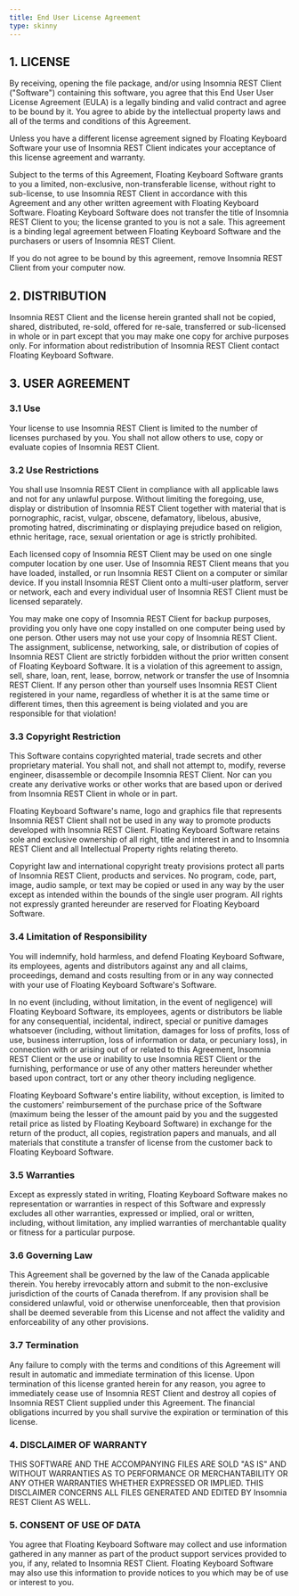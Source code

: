 ```yaml
---
title: End User License Agreement
type: skinny
---
```


## 1. LICENSE

By receiving, opening the file package, and/or using Insomnia REST Client ("Software") 
containing this software, you agree that this End User User License Agreement (EULA) is a 
legally binding and valid contract and agree to be bound by it. You agree to abide by the 
intellectual property laws and all of the terms and conditions of this Agreement.

Unless you have a different license agreement signed by Floating Keyboard Software your use 
of Insomnia REST Client indicates your acceptance of this license agreement and warranty.

Subject to the terms of this Agreement, Floating Keyboard Software grants to you a limited, 
non-exclusive, non-transferable license, without right to sub-license, to use Insomnia REST 
Client in accordance with this Agreement and any other written agreement with Floating 
Keyboard Software. Floating Keyboard Software does not transfer the title of Insomnia REST 
Client to you; the license granted to you is not a sale. This agreement is a binding legal 
agreement between Floating Keyboard Software and the purchasers or users of Insomnia REST 
Client.

If you do not agree to be bound by this agreement, remove Insomnia REST Client from your 
computer now.

## 2. DISTRIBUTION

Insomnia REST Client and the license herein granted shall not be copied, shared, distributed, 
re-sold, offered for re-sale, transferred or sub-licensed in whole or in part except that 
you may make one copy for archive purposes only. For information about redistribution of 
Insomnia REST Client contact Floating Keyboard Software.

## 3. USER AGREEMENT

### 3.1 Use

Your license to use Insomnia REST Client is limited to the number of licenses purchased by 
you. You shall not allow others to use, copy or evaluate copies of Insomnia REST Client.

### 3.2 Use Restrictions

You shall use Insomnia REST Client in compliance with all applicable laws and not for any 
unlawful purpose. Without limiting the foregoing, use, display or distribution of Insomnia 
REST Client together with material that is pornographic, racist, vulgar, obscene, defamatory, 
libelous, abusive, promoting hatred, discriminating or displaying prejudice based on 
religion, ethnic heritage, race, sexual orientation or age is strictly prohibited.

Each licensed copy of Insomnia REST Client may be used on one single computer location by 
one user. Use of Insomnia REST Client means that you have loaded, installed, or run 
Insomnia REST Client on a computer or similar device. If you install Insomnia REST Client 
onto a multi-user platform, server or network, each and every individual user of Insomnia 
REST Client must be licensed separately.

You may make one copy of Insomnia REST Client for backup purposes, providing you only have 
one copy installed on one computer being used by one person. Other users may not use your 
copy of Insomnia REST Client. The assignment, sublicense, networking, sale, or distribution 
of copies of Insomnia REST Client are strictly forbidden without the prior written consent 
of Floating Keyboard Software. It is a violation of this agreement to assign, sell, share, 
loan, rent, lease, borrow, network or transfer the use of Insomnia REST Client. If any 
person other than yourself uses Insomnia REST Client registered in your name, regardless of 
whether it is at the same time or different times, then this agreement is being violated and 
you are responsible for that violation!

### 3.3 Copyright Restriction

This Software contains copyrighted material, trade secrets and other proprietary material. 
You shall not, and shall not attempt to, modify, reverse engineer, disassemble or decompile 
Insomnia REST Client. Nor can you create any derivative works or other works that are based 
upon or derived from Insomnia REST Client in whole or in part.

Floating Keyboard Software's name, logo and graphics file that represents Insomnia REST 
Client shall not be used in any way to promote products developed with Insomnia REST Client. 
Floating Keyboard Software retains sole and exclusive ownership of all right, title and 
interest in and to Insomnia REST Client and all Intellectual Property rights relating 
thereto.

Copyright law and international copyright treaty provisions protect all parts of Insomnia 
REST Client, products and services. No program, code, part, image, audio sample, or text 
may be copied or used in any way by the user except as intended within the bounds of the 
single user program. All rights not expressly granted hereunder are reserved for Floating 
Keyboard Software.

### 3.4 Limitation of Responsibility

You will indemnify, hold harmless, and defend Floating Keyboard Software, its employees, 
agents and distributors against any and all claims, proceedings, demand and costs 
resulting from or in any way connected with your use of Floating Keyboard Software's 
Software.

In no event (including, without limitation, in the event of negligence) will Floating 
Keyboard Software, its employees, agents or distributors be liable for any consequential, 
incidental, indirect, special or punitive damages whatsoever (including, without limitation, 
damages for loss of profits, loss of use, business interruption, loss of information or 
data, or pecuniary loss), in connection with or arising out of or related to this Agreement, 
Insomnia REST Client or the use or inability to use Insomnia REST Client or the furnishing, 
performance or use of any other matters hereunder whether based upon contract, tort or any 
other theory including negligence.

Floating Keyboard Software's entire liability, without exception, is limited to the 
customers' reimbursement of the purchase price of the Software (maximum being the lesser 
of the amount paid by you and the suggested retail price as listed by Floating Keyboard 
Software) in exchange for the return of the product, all copies, registration papers and 
manuals, and all materials that constitute a transfer of license from the customer back 
to Floating Keyboard Software.

### 3.5 Warranties

Except as expressly stated in writing, Floating Keyboard Software makes no representation 
or warranties in respect of this Software and expressly excludes all other warranties, 
expressed or implied, oral or written, including, without limitation, any implied warranties 
of merchantable quality or fitness for a particular purpose.

### 3.6 Governing Law

This Agreement shall be governed by the law of the Canada applicable therein. You hereby 
irrevocably attorn and submit to the non-exclusive jurisdiction of the courts of Canada 
therefrom. If any provision shall be considered unlawful, void or otherwise unenforceable, 
then that provision shall be deemed severable from this License and not affect the validity 
and enforceability of any other provisions.

### 3.7 Termination

Any failure to comply with the terms and conditions of this Agreement will result in 
automatic and immediate termination of this license. Upon termination of this license 
granted herein for any reason, you agree to immediately cease use of Insomnia REST Client 
and destroy all copies of Insomnia REST Client supplied under this Agreement. The financial 
obligations incurred by you shall survive the expiration or termination of this license.

### 4. DISCLAIMER OF WARRANTY

THIS SOFTWARE AND THE ACCOMPANYING FILES ARE SOLD "AS IS" AND WITHOUT WARRANTIES AS TO 
PERFORMANCE OR MERCHANTABILITY OR ANY OTHER WARRANTIES WHETHER EXPRESSED OR IMPLIED. THIS 
DISCLAIMER CONCERNS ALL FILES GENERATED AND EDITED BY Insomnia REST Client AS WELL.

### 5. CONSENT OF USE OF DATA

You agree that Floating Keyboard Software may collect and use information gathered in any 
manner as part of the product support services provided to you, if any, related to Insomnia 
REST Client. Floating Keyboard Software may also use this information to provide notices 
to you which may be of use or interest to you.
 	

